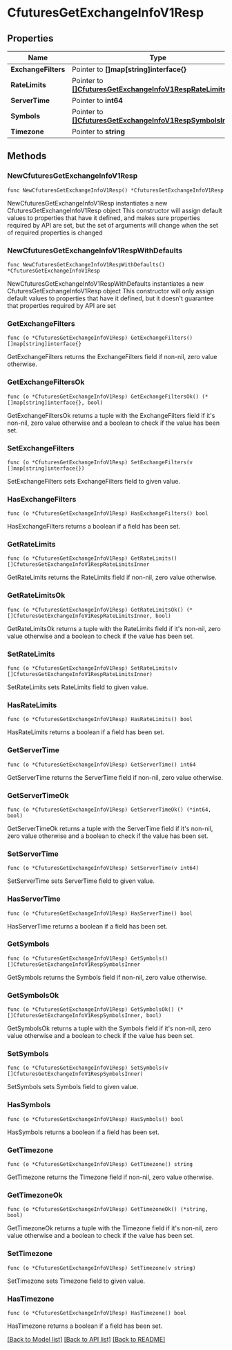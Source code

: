 # CfuturesGetExchangeInfoV1Resp

## Properties

Name | Type | Description | Notes
------------ | ------------- | ------------- | -------------
**ExchangeFilters** | Pointer to **[]map[string]interface{}** |  | [optional] 
**RateLimits** | Pointer to [**[]CfuturesGetExchangeInfoV1RespRateLimitsInner**](CfuturesGetExchangeInfoV1RespRateLimitsInner.md) |  | [optional] 
**ServerTime** | Pointer to **int64** |  | [optional] 
**Symbols** | Pointer to [**[]CfuturesGetExchangeInfoV1RespSymbolsInner**](CfuturesGetExchangeInfoV1RespSymbolsInner.md) |  | [optional] 
**Timezone** | Pointer to **string** |  | [optional] 

## Methods

### NewCfuturesGetExchangeInfoV1Resp

`func NewCfuturesGetExchangeInfoV1Resp() *CfuturesGetExchangeInfoV1Resp`

NewCfuturesGetExchangeInfoV1Resp instantiates a new CfuturesGetExchangeInfoV1Resp object
This constructor will assign default values to properties that have it defined,
and makes sure properties required by API are set, but the set of arguments
will change when the set of required properties is changed

### NewCfuturesGetExchangeInfoV1RespWithDefaults

`func NewCfuturesGetExchangeInfoV1RespWithDefaults() *CfuturesGetExchangeInfoV1Resp`

NewCfuturesGetExchangeInfoV1RespWithDefaults instantiates a new CfuturesGetExchangeInfoV1Resp object
This constructor will only assign default values to properties that have it defined,
but it doesn't guarantee that properties required by API are set

### GetExchangeFilters

`func (o *CfuturesGetExchangeInfoV1Resp) GetExchangeFilters() []map[string]interface{}`

GetExchangeFilters returns the ExchangeFilters field if non-nil, zero value otherwise.

### GetExchangeFiltersOk

`func (o *CfuturesGetExchangeInfoV1Resp) GetExchangeFiltersOk() (*[]map[string]interface{}, bool)`

GetExchangeFiltersOk returns a tuple with the ExchangeFilters field if it's non-nil, zero value otherwise
and a boolean to check if the value has been set.

### SetExchangeFilters

`func (o *CfuturesGetExchangeInfoV1Resp) SetExchangeFilters(v []map[string]interface{})`

SetExchangeFilters sets ExchangeFilters field to given value.

### HasExchangeFilters

`func (o *CfuturesGetExchangeInfoV1Resp) HasExchangeFilters() bool`

HasExchangeFilters returns a boolean if a field has been set.

### GetRateLimits

`func (o *CfuturesGetExchangeInfoV1Resp) GetRateLimits() []CfuturesGetExchangeInfoV1RespRateLimitsInner`

GetRateLimits returns the RateLimits field if non-nil, zero value otherwise.

### GetRateLimitsOk

`func (o *CfuturesGetExchangeInfoV1Resp) GetRateLimitsOk() (*[]CfuturesGetExchangeInfoV1RespRateLimitsInner, bool)`

GetRateLimitsOk returns a tuple with the RateLimits field if it's non-nil, zero value otherwise
and a boolean to check if the value has been set.

### SetRateLimits

`func (o *CfuturesGetExchangeInfoV1Resp) SetRateLimits(v []CfuturesGetExchangeInfoV1RespRateLimitsInner)`

SetRateLimits sets RateLimits field to given value.

### HasRateLimits

`func (o *CfuturesGetExchangeInfoV1Resp) HasRateLimits() bool`

HasRateLimits returns a boolean if a field has been set.

### GetServerTime

`func (o *CfuturesGetExchangeInfoV1Resp) GetServerTime() int64`

GetServerTime returns the ServerTime field if non-nil, zero value otherwise.

### GetServerTimeOk

`func (o *CfuturesGetExchangeInfoV1Resp) GetServerTimeOk() (*int64, bool)`

GetServerTimeOk returns a tuple with the ServerTime field if it's non-nil, zero value otherwise
and a boolean to check if the value has been set.

### SetServerTime

`func (o *CfuturesGetExchangeInfoV1Resp) SetServerTime(v int64)`

SetServerTime sets ServerTime field to given value.

### HasServerTime

`func (o *CfuturesGetExchangeInfoV1Resp) HasServerTime() bool`

HasServerTime returns a boolean if a field has been set.

### GetSymbols

`func (o *CfuturesGetExchangeInfoV1Resp) GetSymbols() []CfuturesGetExchangeInfoV1RespSymbolsInner`

GetSymbols returns the Symbols field if non-nil, zero value otherwise.

### GetSymbolsOk

`func (o *CfuturesGetExchangeInfoV1Resp) GetSymbolsOk() (*[]CfuturesGetExchangeInfoV1RespSymbolsInner, bool)`

GetSymbolsOk returns a tuple with the Symbols field if it's non-nil, zero value otherwise
and a boolean to check if the value has been set.

### SetSymbols

`func (o *CfuturesGetExchangeInfoV1Resp) SetSymbols(v []CfuturesGetExchangeInfoV1RespSymbolsInner)`

SetSymbols sets Symbols field to given value.

### HasSymbols

`func (o *CfuturesGetExchangeInfoV1Resp) HasSymbols() bool`

HasSymbols returns a boolean if a field has been set.

### GetTimezone

`func (o *CfuturesGetExchangeInfoV1Resp) GetTimezone() string`

GetTimezone returns the Timezone field if non-nil, zero value otherwise.

### GetTimezoneOk

`func (o *CfuturesGetExchangeInfoV1Resp) GetTimezoneOk() (*string, bool)`

GetTimezoneOk returns a tuple with the Timezone field if it's non-nil, zero value otherwise
and a boolean to check if the value has been set.

### SetTimezone

`func (o *CfuturesGetExchangeInfoV1Resp) SetTimezone(v string)`

SetTimezone sets Timezone field to given value.

### HasTimezone

`func (o *CfuturesGetExchangeInfoV1Resp) HasTimezone() bool`

HasTimezone returns a boolean if a field has been set.


[[Back to Model list]](../README.md#documentation-for-models) [[Back to API list]](../README.md#documentation-for-api-endpoints) [[Back to README]](../README.md)


